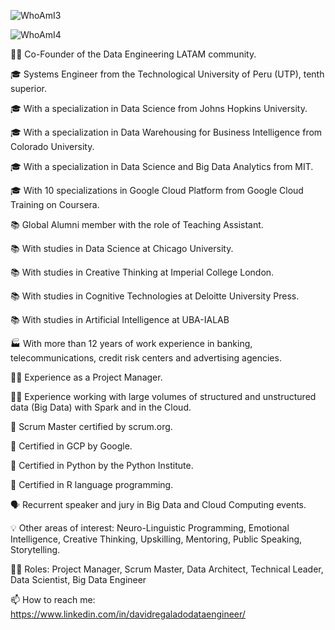 ![WhoAmI3](https://user-images.githubusercontent.com/1399605/127769992-bb79fbfd-4225-4a1b-ae2b-5c184d30f70a.png)



![WhoAmI4](https://user-images.githubusercontent.com/1399605/127769993-5875f966-9f3a-4447-99c0-cb4346db7ae3.png)


👨‍💼 Co-Founder of the Data Engineering LATAM community. 

🎓 Systems Engineer from the Technological University of Peru (UTP), tenth superior. 

🎓 With a specialization in Data Science from Johns Hopkins University. 

🎓 With a specialization in Data Warehousing for Business Intelligence from Colorado University. 

🎓 With a specialization in Data Science and Big Data Analytics from MIT. 

🎓 With 10 specializations in Google Cloud Platform from Google Cloud Training on Coursera. 


📚 Global Alumni member with the role of Teaching Assistant. 

📚 With studies in Data Science at Chicago University. 

📚 With studies in Creative Thinking at Imperial College London. 

📚 With studies in Cognitive Technologies at Deloitte University Press.

📚 With studies in Artificial Intelligence at UBA-IALAB

🏭 With more than 12 years of work experience in banking, telecommunications, credit risk centers and advertising agencies. 

👨‍💼 Experience as a Project Manager. 

👨‍💻 Experience working with large volumes of structured and unstructured data (Big Data) with Spark and in the Cloud.

🥇 Scrum Master certified by scrum.org. 

🥇 Certified in GCP by Google. 

🥇 Certified in Python by the Python Institute. 

🥇 Certified in R language programming. 

🗣️ Recurrent speaker and jury in Big Data and Cloud Computing events.

💡 Other areas of interest: Neuro-Linguistic Programming, Emotional Intelligence, Creative Thinking, Upskilling, Mentoring, Public Speaking, Storytelling.

👨‍💻 Roles: Project Manager, Scrum Master, Data Architect, Technical Leader, Data Scientist, Big Data Engineer

📫 How to reach me: https://www.linkedin.com/in/davidregaladodataengineer/

<!--
**thecodemancer/thecodemancer** is a ✨ _special_ ✨ repository because its `README.md` (this file) appears on your GitHub profile.

Here are some ideas to get you started:

- 🔭 I’m currently working on ...
- 🌱 I’m currently learning ...
- 👯 I’m looking to collaborate on ...
- 🤔 I’m looking for help with ...
- 💬 Ask me about ...
- 📫 How to reach me: ...
- 😄 Pronouns: ...
- ⚡ Fun fact: ...
-->
